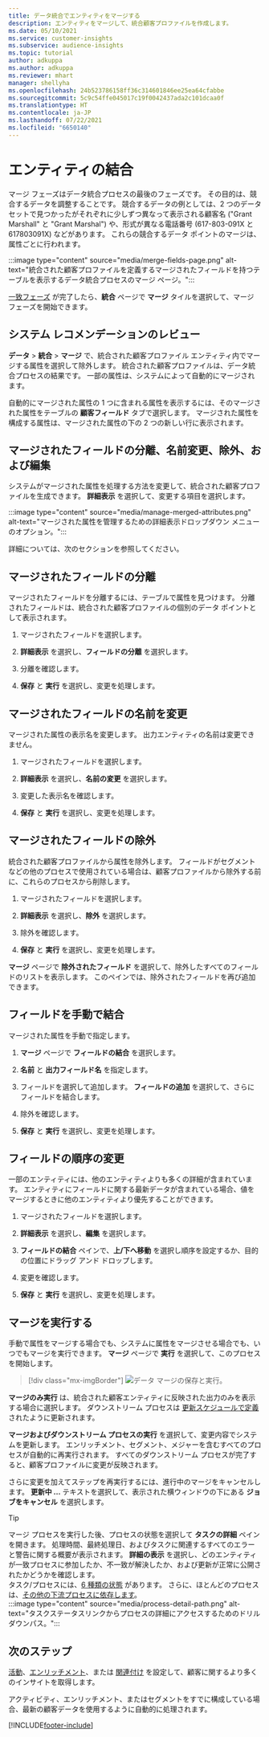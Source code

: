 ```yaml
---
title: データ統合でエンティティをマージする
description: エンティティをマージして、統合顧客プロファイルを作成します。
ms.date: 05/10/2021
ms.service: customer-insights
ms.subservice: audience-insights
ms.topic: tutorial
author: adkuppa
ms.author: adkuppa
ms.reviewer: mhart
manager: shellyha
ms.openlocfilehash: 24b523786158ff36c314601846ee25ea64cfabbe
ms.sourcegitcommit: 5c9c54ffe045017c19f0042437ada2c101dcaa0f
ms.translationtype: HT
ms.contentlocale: ja-JP
ms.lasthandoff: 07/22/2021
ms.locfileid: "6650140"
---
```

# <a name="merge-entities"></a>エンティティの結合

マージ フェーズはデータ統合プロセスの最後のフェーズです。 その目的は、競合するデータを調整することです。 競合するデータの例としては、2 つのデータ セットで見つかったがそれぞれに少しずつ異なって表示される顧客名 ("Grant Marshall" と "Grant Marshal") や、形式が異なる電話番号 (617-803-091X と 617803091X) などがあります。 これらの競合するデータ ポイントのマージは、属性ごとに行われます。

:::image type="content" source="media/merge-fields-page.png" alt-text="統合された顧客プロファイルを定義するマージされたフィールドを持つテーブルを表示するデータ統合プロセスのマージ ページ。":::

[一致フェーズ](match-entities.md) が完了したら、**統合** ページで **マージ** タイルを選択して、マージ フェーズを開始できます。

## <a name="review-system-recommendations"></a>システム レコメンデーションのレビュー

**データ** > **統合** > **マージ** で、統合された顧客プロファイル エンティティ内でマージする属性を選択して除外します。 統合された顧客プロファイルは、データ統合プロセスの結果です。 一部の属性は、システムによって自動的にマージされます。

自動的にマージされた属性の 1 つに含まれる属性を表示するには、そのマージされた属性をテーブルの **顧客フィールド** タブで選択します。 マージされた属性を構成する属性は、マージされた属性の下の 2 つの新しい行に表示されます。

## <a name="separate-rename-exclude-and-edit-merged-fields"></a>マージされたフィールドの分離、名前変更、除外、および編集

システムがマージされた属性を処理する方法を変更して、統合された顧客プロファイルを生成できます。 **詳細表示** を選択して、変更する項目を選択します。

:::image type="content" source="media/manage-merged-attributes.png" alt-text="マージされた属性を管理するための詳細表示ドロップダウン メニューのオプション。":::

詳細については、次のセクションを参照してください。

## <a name="separate-merged-fields"></a>マージされたフィールドの分離

マージされたフィールドを分離するには、テーブルで属性を見つけます。 分離されたフィールドは、統合された顧客プロファイルの個別のデータ ポイントとして表示されます。 

1. マージされたフィールドを選択します。
  
1. **詳細表示** を選択し、**フィールドの分離** を選択します。
 
1. 分離を確認します。

1. **保存** と **実行** を選択し、変更を処理します。

## <a name="rename-merged-fields"></a>マージされたフィールドの名前を変更

マージされた属性の表示名を変更します。 出力エンティティの名前は変更できません。

1. マージされたフィールドを選択します。
  
1. **詳細表示** を選択し、**名前の変更** を選択します。

1. 変更した表示名を確認します。 

1. **保存** と **実行** を選択し、変更を処理します。

## <a name="exclude-merged-fields"></a>マージされたフィールドの除外

統合された顧客プロファイルから属性を除外します。 フィールドがセグメントなどの他のプロセスで使用されている場合は、顧客プロファイルから除外する前に、これらのプロセスから削除します。 

1. マージされたフィールドを選択します。
  
1. **詳細表示** を選択し、**除外** を選択します。

1. 除外を確認します。

1. **保存** と **実行** を選択し、変更を処理します。 

**マージ** ページで **除外されたフィールド** を選択して、除外したすべてのフィールドのリストを表示します。 このペインでは、除外されたフィールドを再び追加できます。

## <a name="manually-combine-fields"></a>フィールドを手動で結合

マージされた属性を手動で指定します。 

1. **マージ** ページで **フィールドの結合** を選択します。

1. **名前** と **出力フィールド名** を指定します。

1. フィールドを選択して追加します。 **フィールドの追加** を選択して、さらにフィールドを結合します。

1. 除外を確認します。

1. **保存** と **実行** を選択し、変更を処理します。 

## <a name="change-the-order-of-fields"></a>フィールドの順序の変更

一部のエンティティには、他のエンティティよりも多くの詳細が含まれています。 エンティティにフィールドに関する最新データが含まれている場合、値をマージするときに他のエンティティより優先することができます。

1. マージされたフィールドを選択します。
  
1. **詳細表示** を選択し、**編集** を選択します。

1. **フィールドの結合** ペインで、**上/下へ移動** を選択し順序を設定するか、目的の位置にドラッグ アンド ドロップします。

1. 変更を確認します。

1. **保存** と **実行** を選択し、変更を処理します。

## <a name="run-your-merge"></a>マージを実行する

手動で属性をマージする場合でも、システムに属性をマージさせる場合でも、いつでもマージを実行できます。 **マージ** ページで **実行** を選択して、このプロセスを開始します。

> [!div class="mx-imgBorder"]
> ![データ マージの保存と実行。](media/configure-data-merge-save-run.png "データ マージの保存と実行")

**マージのみ実行** は、統合された顧客エンティティに反映された出力のみを表示する場合に選択します。 ダウンストリーム プロセスは [更新スケジュールで定義](system.md#schedule-tab) されたように更新されます。

**マージおよびダウンストリーム プロセスの実行** を選択して、変更内容でシステムを更新します。 エンリッチメント、セグメント、メジャーを含むすべてのプロセスが自動的に再実行されます。 すべてのダウンストリーム プロセスが完了すると、顧客プロファイルに変更が反映されます。

さらに変更を加えてステップを再実行するには、進行中のマージをキャンセルします。 **更新中 ...** テキストを選択して、表示された横ウィンドウの下にある **ジョブをキャンセル** を選択します。

> [!TIP]
> マージ プロセスを実行した後、プロセスの状態を選択して **タスクの詳細** ペインを開きます。 処理時間、最終処理日、およびタスクに関連するすべてのエラーと警告に関する概要が表示されます。 **詳細の表示** を選択し、どのエンティティが一致プロセスに参加したか、不一致が解決したか、および更新が正常に公開されたかどうかを確認します。  
> タスク/プロセスには、[6 種類の状態](system.md#status-types) があります。 さらに、ほとんどのプロセスは、[その他の下流プロセスに依存します](system.md#refresh-policies)。  
> :::image type="content" source="media/process-detail-path.png" alt-text="タスクステータスリンクからプロセスの詳細にアクセスするためのドリルダウンパス。":::

## <a name="next-step"></a>次のステップ

[活動](activities.md)、[エンリッチメント](enrichment-hub.md)、または [関連付け](relationships.md) を設定して、顧客に関するより多くのインサイトを取得します。

アクティビティ、エンリッチメント、またはセグメントをすでに構成している場合、最新の顧客データを使用するように自動的に処理されます。

[!INCLUDE[footer-include](../includes/footer-banner.md)]
